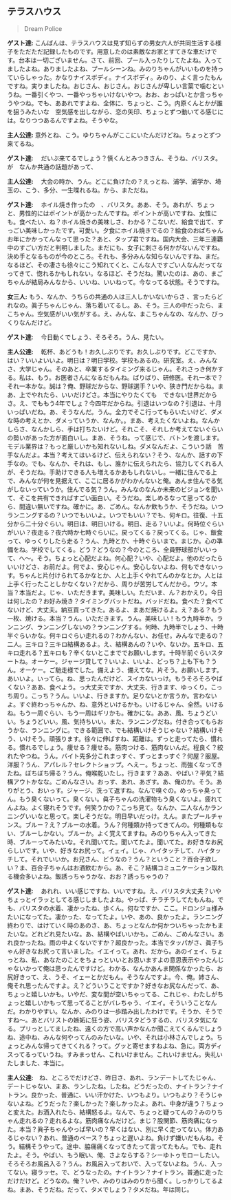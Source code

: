 ##  テラスハウス 

>
>
>Dream Police



**ゲスト達:**   こんばんは、テラスハウスは見ず知らずの男女六人が共同生活する様子をただただ記録したものです。用意したのは素敵なお家とすてきな車だけです。台本は一切ございません。さて、前回、プール入ったりしてたよね。入ってましたよね。ありましたよね、プールシーンね。みのりちゃんがいいものを持っていらしゃった。かなりナイスボディ。ナイスボディ。みのり、よく言ったもんですね。実りましたね。おじさん、おじさん。おじさんが卑しい言葉で噛むというね。一番引くやつ、一番やっちゃいけないやつ。おお、おっぱいとか言っちゃうやつね。でも、ああれですよね、全体に、ちょっと、こう。内原くんとかが誰を狙うみたいな　空気感を出しながら、恋の矢印、ちょっとずつ動いてる感じには。なりつつあるんですよね。そうやな。



**主人公達:**   意外とね、こう。ゆりちゃんがここにいたんだけどね。ちょっとずつ来てるね。

**ゲスト達:** 　だいぶ来てるでしょう？慎くんとみつきさん、そうね、バリスタ。が　なんか共通の話題があって、 

**主人公達:**  　大会の時か、うん。どこに負けたの？えっとね、浦学、浦学か、埼玉の、こう、多分、一生喋れるね。から、まただね。

**ゲスト達:** 　ホイル焼き作ったの　、バリスタ。ああ、そう。あれが、ちょっと、男性的にはポイントが高かったんですね。ポイントが高いですね、女性にも。食べたい、ね？ホイル焼きの美味しさ、わかる？こないだ、給食で出て、すっごい美味しかったです。可愛い。夕食にホイル焼きでるの？給食のおばちゃんお年にかかってんなって思った？あと、タップ君ですね。国内大会、三年三連覇中のすごい方だと判明しました。まだにも、女子に刺さる何かがないんですね。決め手となるものが今のところ。それも、多分みんな知らないんですね、まだ。なるほど、その凄さも徐々にこう知れてくと、こんな人ですごい人なんだってなってきて、惚れるかもしれない。なるほど、そうだね。驚いたのは、あの、まごちゃんが結局みんなから、いいね、いいねって。今なってる状態。そうですね。

**女三人:**   もう、なんか、うちらの共通の人は三人しかいないからさ 、言ったらどれなの。眞子ちゃんじゃん、落ち着いてるし。あ、そう。三人の中だったら、まこちゃん。空気感がいい気がする。え、みんな、まこちゃんなの、なんか、びっくりなんだけど。

**ゲスト達:** 　今日動くでしょう、そろそろ。うん、見たい。

**主人公達:** 　乾杯、あどうも！お久しぶりです。お久しぶりです。どこですか、はい？いいよいいよ。明日は？明日学校。学校もあるの。研究室。え、みんなさ、大学じゃん。そのあと、卒業するタイミング来るじゃん。それさっき何かする。私は、もう。お医者さんになるだもんね。ばりばり、研修医。それ一本で？それ一本かな。誠は？俺、野球だからな、野球選手？いや、狭き門だからね。まあ、上でやれたら、いいだけどさ。本当にやりたくても　できない世界だからさ。え、でももう4年でしょ？今四年だからね。引退はいつなの？引退は、十月いっぱいだね。あ、そうなんだ。うん。全力でそこ行ってもらいたいけど、ダメな時の考えとか、ダメっていうか、なんか。。まあ、考えたくないよね。なんかしらさ、なんかしら、手は打ちたいけど。それこそ、それしか考えてないぐらいの勢いがあった方が面白いし。まあ、そうね。って感じで、バトンを渡します。モデル業界は？もっと厳しいかも知れないしね。ダメなんだよ、こういう話　苦手なんだよ。本当？考えてはいるけど、伝えられない？そう、なんか、話すの下手なの。でも、なんか、それは、もし、誰かに伝えられたら、協力してくれる人が、そうだね。手助けできる人も増えるかあもしれないし。一緒に住んでる上で、みんなが何を見据えて、ここに居るかがわかんないと俺。あんま住んでる気がしないっていうか。住んでる気？うん。みんなのなんか未来のビジョンを聞いて、そこを共有できればすごい面白い。そうだね。楽しめるなって思ってるから、間違い無いですね。確かに。あ、ごめん。なんか飲もうか、そうだね。いつランニングするの？いつでもいいよ。いつでもいい？でも、何キロ。往復、十五分から二十分ぐらい。明日は、明日いける。明日、走る？いいよ。何時位ぐらいがいい？夜走る？夜六時か七時ぐらいに。戻ってくる？戻ってくる。じゃ、飯食って、ゆっくりしたら走る？うん、九時とか、十時ぐらいまで。まじか。心の準備をね。学校でしてくる。どう？どうなの？今のところ、全員野球部がいいって、へ〜。そう。ちょっと心配だよね。何心配？いや、心配だよ。他のだったらいいけどさ、お前だよ。何でよ、安心じゃん。安心しないよね、何もできないっす。ちゃんと片付けられてるかなとか、人と上手くやれてんのかなとか。人とは上手く行ったことしかなくない？だから、周りが苦労してんだから。ウソ。本当？本当だよ。じゃ、いただきます。美味しい。ただいま、ん？おかえり。今日は何したの？お好み焼き？タイミングバットだね。バッドだね。食べた？食べてないけど、大丈夫。納豆買ってきた。あるよ、まあだ焼けるよ。え？ある？もう一枚、焼ける。本当？うん。いただきます。うん。美味しい！もう九時半か。ランニング、ランニングしないの？ランニングする。何時、九時半でしょう、十時半ぐらいかな。何キロぐらい走れるの？わかんない、お任せ。みんなで走るの？二人。三キロ？三キロ結構あるよ。え、結構あんの？いや、ないか。五キロ、五キロ走れる？五キロも？辛くないとこまででお願いします。十時半前ぐらいスタートね。オーケー。ジャージ貸して？いいよ、いいよ、どっち？上も下も？うん。オーケー。ご馳走様でした。備えよう、備えてな。片そう。お願いします。あいいよ。いってら。ね、思ったんだけど、スイカないっけ。もうそろそろやばくない？ああ、食べよう。っ大丈夫ですか、大丈夫、行きます、ゆっくり。こっち周り。こっち？うん。いいよ、行きますか。足りないとか言うか。言わないよ。すぐ終わっちゃんか、ね、意外といけるかも。いけるじゃん、全然。いけるね。もう一周ぐらい、もう一周はギリかも。確かにな。ああ、風、ちょうどいい。ちょうどいい。風、気持ちいい。また、ランニングだね。付き合ってもらおうかな、ランニングに。できる範囲で、でも結構いけそうじゃない？結構いけそう、いけそう。頑張ります。徐々に伸ばすね、距離は。ずっと走ってたら、慣れる。慣れるでしょう。痩せる？痩せる。筋肉つける、筋肉ないんだ。程良く？絞れたやつね。うん。バイト先多分これまっすぐ、ずっとまっすぐ？何屋？服屋。洋服？うん、アパレル？セレクトショップ。へえー。ちょっと、雨強くなってきたね。ぼちぼち帰る？うん。俺喉乾いたし。行きます？ああ、やばい？平気？結構アウトかなな。ごめんなさい。おっす、あれ、あざす。あ、俺のか。そう。ありがとう、おいっす。ジャージ、洗って返すね。なんで嗅ぐの。めっちゃ臭ってん。もう臭くないって。臭くない。眞子ちゃんの洗濯物もう臭くないよ。疲れてんよね。よく寝れそうです。何笑うかの？こっち見て。なんか、二人なんかランニングいいなと思って。楽しそうだな。明日早いだっけ。えん。またプールチャンス。ブルー？え？ブルーの水着。うん？何種類か持ってきてんの。何種類もない、ブルーしかない。ブルーか。よく覚えてますね。みのりちゃん入ってきた時、ブルーってみたいな。それ聞いてた。聞いてたよ。聞いてた。お好きなお尻らしいです。いや、好きなお尻って。イェイ。じゃ、ハイタッチして、ハイタッチして。それでいいか。お兄さん、どうなの？うん？ということ？百合子欲しい？ま、百合子ちゃんはお酒飲むから。あ、そこ？結構コミュニケーション取れる機会多いよね。飯誘っちゃうかな、おお？誘っちゃうの？

**ゲスト達:** 　あれれ、いい感じですね、いいですね。え、バリスタ大丈夫？いやちょっとイラッとしてる感じしましたよね。やっぱ、チラチラしてたもんね。でも、バリスタの水着、凄かったね、歩くん。何なですか、ここ。ドロンジョ様みたいになってた。凄かった、なってたよ。いや、あの、良かったよ。ランニング終わりで、はけていく時のあのさ、あ、ちょっとなんか何かついちゃったかもまたいな。どれどれ見たいな。あ、結構やばいいかも。ごめん、ごめんなさい。あれ良かったね。雨の中よくないですか？超良かった。本当でタッパがさ、眞子ちゃん好きなお尻って言いました。イエイって。あれ、だから。あのイェイ、ちょっとね、私、あなたのことをちょっといいとお思いますよの意思表示やったんじゃないかって俺は思ったんですけど。わかる、なんかあんま関係なかったら、お尻好きって、え、うそ、イェーとかだもん。そうなんですよ。今、俺。姉さん、俺それ思ったんですよ。え？どういうことですか？好きなお尻なんだって、あ、ちょっと嬉しいかも。いやだ、変な間が空いちゃってる、これじゃ、わたしがちょっと嬉しいかもって思ってることがバレちゃう、イエイ。そういうことなんだ。わかりやすい。なんか、みのりは一歩踏み出したわけです。そうか、そうですね〜。あとバリストの嫉妬に狂う姿、バリスタどうするの、バリスタ気になる。プリっとしてましたね、遠くの方で高い声かなんか聞こえてくるんでしょうね、途中ね、みんな何やってんのみたいな。いや、それは小林さんでしょう。ちょっとみんな帰ってきてくれる？って。グッと寄せますねよね、急に。両方ディスってるっていうね。すみまっせん、これいけません。これいけません。失礼いたしました、本当に。

**主人公達:**　ね、ところでだけどさ、昨日さ、あれ、ランデートしてたじゃん、デートじゃない、まあ、ランしたね。したね。どうだったの、ナイトラン？ナイトラン。良かった、普通に、いい汗かけた、いつもより。いつもより？そうじゃないよね。どうだった？楽しかった？楽しかったよ。あれ、中身が違う？ちょっと変えた。お酒入れたら、結構怒るよ。なんで、ちょっと疑ってんの？みのりちゃん走れるの？走れるよな。筋肉痛なんだけど。まじ？股関節、筋肉痛になった。本当？眞子ちゃんやっぱ早いの？早くはない、別に早く走ってない。体力あるじゃない？あれ、普通のペース？ちょっと遅いよね。負けず嫌いだもんね。そう。結構そうやって。途中、脇痛痛くなってきたって言ってたもん。でも、走れたよ。そう。やばい、もう眠い、俺、さよならする？シーゆトゥモローしたい。そろそろお風呂入る？うん。お風呂入っておいで、入ってないよね。うん、入ってない。寝ラッセ。で、どうなったの。ナイトラン？ナイトラン。普通に走っただけだけど。どうなの。俺？いや、みのりはみのりから聞く。しっかりしてるよね。まあ、そうだね。だって、タメでしょう？タメだね。年は同じ。
